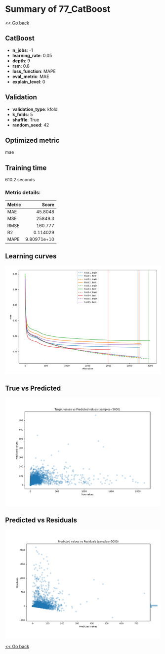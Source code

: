 # Summary of 77_CatBoost

[<< Go back](../README.md)


## CatBoost
- **n_jobs**: -1
- **learning_rate**: 0.05
- **depth**: 9
- **rsm**: 0.8
- **loss_function**: MAPE
- **eval_metric**: MAE
- **explain_level**: 0

## Validation
 - **validation_type**: kfold
 - **k_folds**: 5
 - **shuffle**: True
 - **random_seed**: 42

## Optimized metric
mae

## Training time

610.2 seconds

### Metric details:
| Metric   |           Score |
|:---------|----------------:|
| MAE      |    45.8048      |
| MSE      | 25849.3         |
| RMSE     |   160.777       |
| R2       |     0.114029    |
| MAPE     |     9.80971e+10 |



## Learning curves
![Learning curves](learning_curves.png)
## True vs Predicted

![True vs Predicted](true_vs_predicted.png)


## Predicted vs Residuals

![Predicted vs Residuals](predicted_vs_residuals.png)



[<< Go back](../README.md)
